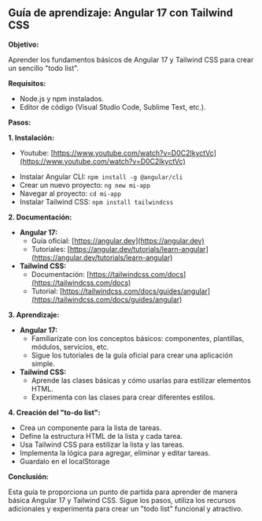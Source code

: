 ## Guía de aprendizaje: Angular 17 con Tailwind CSS

**Objetivo:**

Aprender los fundamentos básicos de Angular 17 y Tailwind CSS para crear un sencillo "todo list".

**Requisitos:**

- Node.js y npm instalados.
- Editor de código (Visual Studio Code, Sublime Text, etc.).

**Pasos:**

**1. Instalación:**

- Youtube: [https://www.youtube.com/watch?v=D0C2IkyctVc](https://www.youtube.com/watch?v=D0C2IkyctVc)

* Instalar Angular CLI: `npm install -g @angular/cli`
* Crear un nuevo proyecto: `ng new mi-app`
* Navegar al proyecto: `cd mi-app`
* Instalar Tailwind CSS: `npm install tailwindcss`

**2. Documentación:**

- **Angular 17:**
  - Guía oficial: [https://angular.dev](https://angular.dev)
  - Tutoriales: [https://angular.dev/tutorials/learn-angular](https://angular.dev/tutorials/learn-angular)
- **Tailwind CSS:**
  - Documentación: [https://tailwindcss.com/docs](https://tailwindcss.com/docs)
  - Tutorial: [https://tailwindcss.com/docs/guides/angular](https://tailwindcss.com/docs/guides/angular)

**3. Aprendizaje:**

- **Angular 17:**
  - Familiarízate con los conceptos básicos: componentes, plantillas, módulos, servicios, etc.
  - Sigue los tutoriales de la guía oficial para crear una aplicación simple.
- **Tailwind CSS:**
  - Aprende las clases básicas y cómo usarlas para estilizar elementos HTML.
  - Experimenta con las clases para crear diferentes estilos.

**4. Creación del "to-do list":**

- Crea un componente para la lista de tareas.
- Define la estructura HTML de la lista y cada tarea.
- Usa Tailwind CSS para estilizar la lista y las tareas.
- Implementa la lógica para agregar, eliminar y editar tareas.
- Guardalo en el localStorage

**Conclusión:**

Esta guía te proporciona un punto de partida para aprender de manera básica Angular 17 y Tailwind CSS. Sigue los pasos, utiliza los recursos adicionales y experimenta para crear un "todo list" funcional y atractivo.
